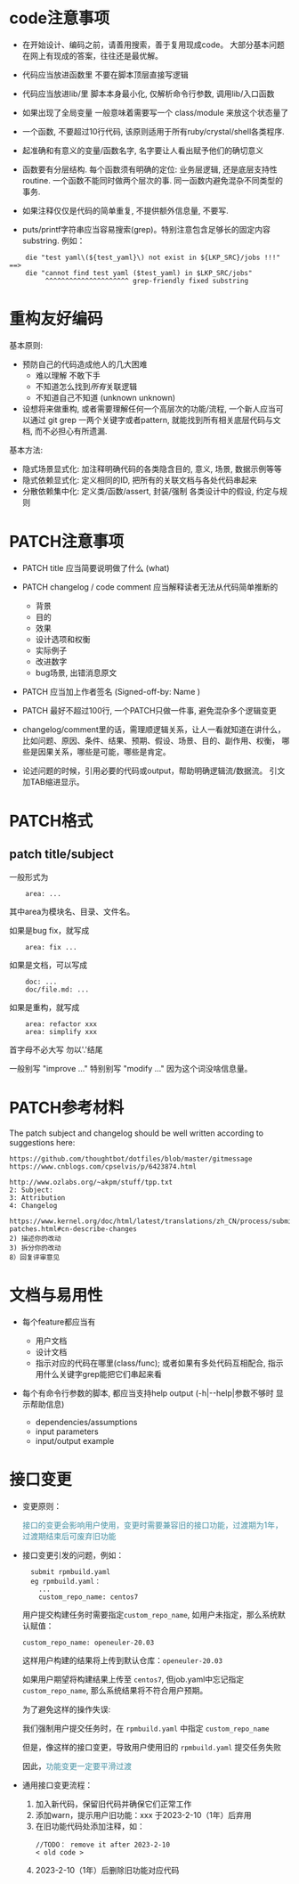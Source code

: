 code注意事项
============

- 在开始设计、编码之前，请善用搜索，善于复用现成code。
  大部分基本问题在网上有现成的答案，往往还是最优解。

- 代码应当放进函数里 不要在脚本顶层直接写逻辑

- 代码应当放进lib/里 脚本本身最小化, 仅解析命令行参数, 调用lib/入口函数

- 如果出现了全局变量 一般意味着需要写一个 class/module 来放这个状态量了

- 一个函数, 不要超过10行代码, 该原则适用于所有ruby/crystal/shell各类程序.

- 起准确和有意义的变量/函数名字, 名字要让人看出赋予他们的确切意义

- 函数要有分层结构. 每个函数须有明确的定位: 业务层逻辑, 还是底层支持性routine.
  一个函数不能同时做两个层次的事. 同一函数内避免混杂不同类型的事务.

- 如果注释仅仅是代码的简单重复, 不提供额外信息量, 不要写.

- puts/printf字符串应当容易搜索(grep)。特别注意包含足够长的固定内容substring.
例如：
```SHELL
	die "test yaml\(${test_yaml}\) not exist in ${LKP_SRC}/jobs !!!"
==>
	die "cannot find test yaml ($test_yaml) in $LKP_SRC/jobs"
	     ^^^^^^^^^^^^^^^^^^^^^ grep-friendly fixed substring
```

重构友好编码
============

基本原则:
- 预防自己的代码造成他人的几大困难
  - 难以理解 不敢下手
  - 不知道怎么找到*所有*关联逻辑
  - 不知道自己不知道 (unknown unknown)
- 设想将来做重构, 或者需要理解任何一个高层次的功能/流程,
  一个新人应当可以通过 git grep 一两个关键字或者pattern,
  就能找到所有相关底层代码与文档, 而不必担心有所遗漏.

基本方法:
- 隐式场景显式化: 加注释明确代码的各类隐含目的, 意义, 场景, 数据示例等等
- 隐式依赖显式化: 定义相同的ID, 把所有的关联文档与各处代码串起来
- 分散依赖集中化: 定义类/函数/assert, 封装/强制 各类设计中的假设, 约定与规则

PATCH注意事项
=============

- PATCH title 应当简要说明做了什么 (what)

- PATCH changelog / code comment 应当解释读者无法从代码简单推断的
  - 背景
  - 目的
  - 效果
  - 设计选项和权衡
  - 实际例子
  - 改进数字
  - bug场景, 出错消息原文

- PATCH 应当加上作者签名 (Signed-off-by: Name <email>)

- PATCH 最好不超过100行, 一个PATCH只做一件事, 避免混杂多个逻辑变更

- changelog/comment里的话，需理顺逻辑关系，让人一看就知道在讲什么，
  比如问题、原因、条件、结果、预期、假设、场景、目的、副作用、权衡，
  哪些是因果关系，哪些是可能，哪些是肯定。

- 论述问题的时候，引用必要的代码或output，帮助明确逻辑流/数据流。
  引文加TAB缩进显示。

PATCH格式
=========

## patch title/subject

一般形式为

        area: ...
其中area为模块名、目录、文件名。

如果是bug fix，就写成

        area: fix ...

如果是文档，可以写成

        doc: ...
        doc/file.md: ...

如果是重构，就写成

        area: refactor xxx
        area: simplify xxx

首字母不必大写
勿以'.'结尾

一般别写 "improve ..."
特别别写 "modify ..." 因为这个词没啥信息量。

PATCH参考材料
=============

The patch subject and changelog should be well written according to suggestions
here:

	https://github.com/thoughtbot/dotfiles/blob/master/gitmessage
	https://www.cnblogs.com/cpselvis/p/6423874.html

	http://www.ozlabs.org/~akpm/stuff/tpp.txt
	2: Subject:
	3: Attribution
	4: Changelog

	https://www.kernel.org/doc/html/latest/translations/zh_CN/process/submitting-patches.html#cn-describe-changes
	2) 描述你的改动
	3) 拆分你的改动
	8）回复评审意见

文档与易用性
============

- 每个feature都应当有
  - 用户文档
  - 设计文档
  - 指示对应的代码在哪里(class/func); 或者如果有多处代码互相配合, 指示用什么关键字grep能把它们串起来看

- 每个有命令行参数的脚本, 都应当支持help output (-h|--help|参数不够时 显示帮助信息)
  - dependencies/assumptions
  - input parameters
  - input/output example

接口变更
========
- 变更原则：

  <font color="#4590a3">
    接口的变更会影响用户使用，变更时需要兼容旧的接口功能，过渡期为1年，过渡期结束后可废弃旧功能
  </font>

- 接口变更引发的问题，例如：
  ```
    submit rpmbuild.yaml
    eg rpmbuild.yaml：
      ...
      custom_repo_name: centos7
  ```

  用户提交构建任务时需要指定`custom_repo_name`,
  如用户未指定，那么系统默认赋值：
  ```
  custom_repo_name: openeuler-20.03
  ```
  这样用户构建的结果将上传到默认仓库：`openeuler-20.03`

  如果用户期望将构建结果上传至 `centos7`, 但job.yaml中忘记指定 `custom_repo_name`,
  那么系统结果将不符合用户预期。

  为了避免这样的操作失误:

  我们强制用户提交任务时，在 `rpmbuild.yaml` 中指定 `custom_repo_name`

  但是，像这样的接口变更，导致用户使用旧的 `rpmbuild.yaml` 提交任务失败

  因此，<font color="#4590a3">功能变更一定要平滑过渡</font>

- 通用接口变更流程：
  1. 加入新代码，保留旧代码并确保它们正常工作
  2. 添加warn，提示用户旧功能：xxx 于2023-2-10（1年）后弃用
  3. 在旧功能代码处添加注释，如：
     ```
     //TODO： remove it after 2023-2-10
     < old code >
     ```
  4. 2023-2-10（1年）后删除旧功能对应代码
